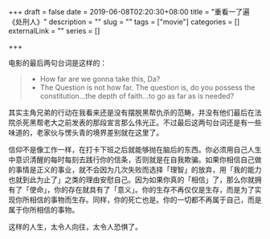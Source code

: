 +++
draft = false
date = 2019-06-08T02:20:30+08:00
title = "重看一了遍《处刑人》"
description = ""
slug = "" 
tags = ["movie"]
categories = []
externalLink = ""
series = []

+++

电影的最后两句台词是这样的：

> - How far are we gonna take this, Da?
> -  The Question is not how far. The question is, do you possess the constitution…the depth of faith…to go as far as is needed?

其实主角兄弟的行动在我看来还是没有摆脱黑帮仇杀的范畴，并没有他们最后在法院杀死黑帮老大之前发表的那段宣言那么伟光正。不过最后这两句台词还是有一些味道的，老家伙与愣头青的境界差别就在这里了。

信仰不是像工作一样，在打卡下班之后就能够抛在脑后的东西。你必须用自己人生中意识清醒的每时每刻去践行你的信条，否则就是在自我欺骗。如果你相信自己做的事情是正义的事业，就不会因为几次失败而选择「理智」的放弃，用「我的能力也就到此为止了」之类的理由安慰自己。因为如果你真的「相信」了，那么你就拥有了「使命」，你的存在就具有了「意义」。你的生存不再仅仅是生存，而是为了实现你所相信的事物而生存。同样，你的死亡也是。你的一切都不再属于自己，而是属于你所相信的事物。

这样的人生，太令人向往，太令人恐惧了。